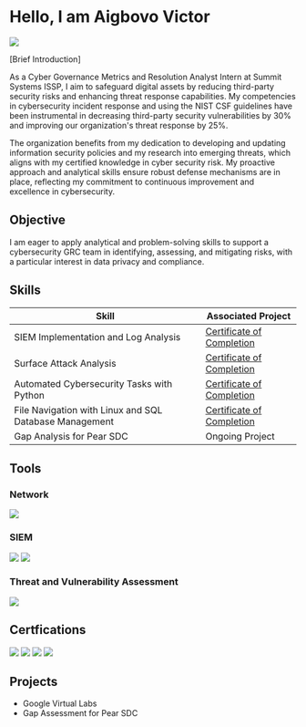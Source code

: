 # Hello, I am Aigbovo Victor
<a href="https://www.linkedin.com/in/victor-aigbovo/"><img src="https://img.shields.io/badge/-LinkedIn-0072b1?&style=for-the-badge&logo=linkedin&logoColor=white" /></a>

[Brief Introduction]

As a Cyber Governance Metrics and Resolution Analyst Intern at Summit Systems ISSP, I aim to safeguard digital assets by reducing third-party security risks and enhancing threat response capabilities. My competencies in cybersecurity incident response and using the NIST CSF guidelines have been instrumental in decreasing third-party security vulnerabilities by 30% and improving our organization's threat response by 25%.

The organization benefits from my dedication to developing and updating information security policies and my research into emerging threats, which aligns with my certified knowledge in cyber security risk. My proactive approach and analytical skills ensure robust defense mechanisms are in place, reflecting my commitment to continuous improvement and excellence in cybersecurity.

## Objective 

I am eager to apply analytical and problem-solving skills to support a cybersecurity GRC team in identifying, assessing, and mitigating risks, with a particular interest in data privacy and compliance.

## Skills

| Skill                                                    | Associated Project         |
|----------------------------------------------------------|----------------------------|
|SIEM Implementation and Log Analysis                        |<a href="https://www.coursera.org/account/accomplishments/certificate/JHYAKRNE2ZSJ">Certificate of Completion</a>
|Surface Attack Analysis                                   |<a href="https://www.coursera.org/account/accomplishments/certificate/ACVLNBA4VEJY">Certificate of Completion</a>
|Automated Cybersecurity Tasks with Python                 |<a href="https://www.coursera.org/account/accomplishments/certificate/RZGHYD5DCNUV">Certificate of Completion</a>
|File Navigation with Linux and SQL Database Management    |<a href="https://www.coursera.org/account/accomplishments/certificate/ZV95RBK8WRM5">Certificate of Completion</a>
|Gap Analysis for Pear SDC                                 |Ongoing Project     

## Tools

### Network
<div>
    <img src="https://img.shields.io/badge/-Suricata-EF3B2D?&style=for-the-badge&logo=Suricata&logoColor=white" />
</div>

### SIEM
<div>
    <img src="https://img.shields.io/badge/-Splunk-000000?&style=for-the-badge&logo=Splunk&logoColor=white" />
    <img src="https://img.shields.io/badge/-Google%20Chronicle-4285F4?&style=for-the-badge&logo=Google&logoColor=white" />
</div>

### Threat and Vulnerability Assessment
<div>
    <img src="https://img.shields.io/badge/-SRA%20Toolkit-4A90E2?&style=for-the-badge&logo=data:image/svg+xml;base64,PHN2ZyB4bWxucz0iaHR0cDovL3d3dy53My5vcmcvMjAwMC9zdmciIHdpZHRoPSIxNiIgaGVpZ2h0PSIxNiIgdmlld0JveD0iMCAwIDE2IDE2Ij48cGF0aCBkPSJNMSAyYTEgMSAwIDAgMSAxLTEgaDEyYTEgMSAwIDAgMSAxIDF2MTJhMSAxIDAgMCAxLTEgMUgyYTEgMSAwIDAgMS0xLTFWMm0xLjUgMS41djEwTDYuNzUgOGwzLjctNC41eiIgZmlsbD0id2hpdGUiLz48L3N2Zz4=;logoColor=white" />
</div>

## Certfications
<div>
  <img src="https://img.shields.io/badge/-Google%20Cybersecurity%20Certificate-4285F4?&style=for-the-badge&logo=Google&logoColor=white" />
  <img src="https://img.shields.io/badge/-IBM%20Intro%20to%20Cybersecurity-052FAD?&style=for-the-badge&logo=IBM&logoColor=white" />
  <img src="https://img.shields.io/badge/-Summit%20Systems%20Cybersecurity%20GRC%20Certificate-2E86C1?&style=for-the-badge&logo=shield&logoColor=white" />
  <img src="https://img.shields.io/badge/-Cisco%20Junior%20Cybersecurity%20Analyst%20Certificate-1BA0D7?&style=for-the-badge&logo=Cisco&logoColor=white" />
</div>

## Projects
- Google Virtual Labs
- Gap Assessment for Pear SDC
